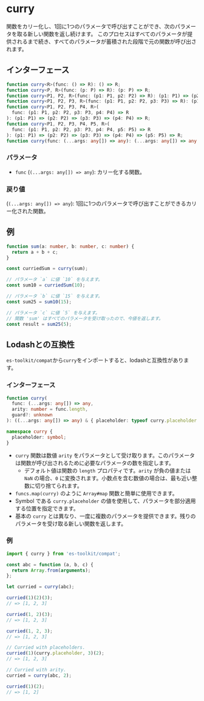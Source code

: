 # curry

関数をカリー化し、1回に1つのパラメータで呼び出すことができ、次のパラメータを取る新しい関数を返し続けます。
このプロセスはすべてのパラメータが提供されるまで続き、すべてのパラメータが蓄積された段階で元の関数が呼び出されます。

## インターフェース

```typescript
function curry<R>(func: () => R): () => R;
function curry<P, R>(func: (p: P) => R): (p: P) => R;
function curry<P1, P2, R>(func: (p1: P1, p2: P2) => R): (p1: P1) => (p2: P2) => R;
function curry<P1, P2, P3, R>(func: (p1: P1, p2: P2, p3: P3) => R): (p1: P1) => (p2: P2) => (p3: P3) => R;
function curry<P1, P2, P3, P4, R>(
  func: (p1: P1, p2: P2, p3: P3, p4: P4) => R
): (p1: P1) => (p2: P2) => (p3: P3) => (p4: P4) => R;
function curry<P1, P2, P3, P4, P5, R>(
  func: (p1: P1, p2: P2, p3: P3, p4: P4, p5: P5) => R
): (p1: P1) => (p2: P2) => (p3: P3) => (p4: P4) => (p5: P5) => R;
function curry(func: (...args: any[]) => any): (...args: any[]) => any;
```

### パラメータ

- `func` (`(...args: any[]) => any`): カリー化する関数。

### 戻り値

(`(...args: any[]) => any`): 1回に1つのパラメータで呼び出すことができるカリー化された関数。

## 例

```typescript
function sum(a: number, b: number, c: number) {
  return a + b + c;
}

const curriedSum = curry(sum);

// パラメータ `a` に値 `10` を与えます。
const sum10 = curriedSum(10);

// パラメータ `b` に値 `15` を与えます。
const sum25 = sum10(15);

// パラメータ `c` に値 `5` を与えます。
// 関数 'sum' はすべてのパラメータを受け取ったので、今値を返します。
const result = sum25(5);
```

## Lodashとの互換性

`es-toolkit/compat`から`curry`をインポートすると、lodashと互換性があります。

### インターフェース

```typescript
function curry(
  func: (...args: any[]) => any,
  arity: number = func.length,
  guard?: unknown
): ((...args: any[]) => any) & { placeholder: typeof curry.placeholder };

namespace curry {
  placeholder: symbol;
}
```

- `curry` 関数は数値 `arity` をパラメータとして受け取ります。このパラメータは関数が呼び出されるために必要なパラメータの数を指定します。
  - デフォルト値は関数の `length` プロパティです。`arity` が負の値または `NaN` の場合、`0` に変換されます。小数点を含む数値の場合は、最も近い整数に切り捨てられます。
- `funcs.map(curry)` のように `Array#map` 関数と簡単に使用できます。
- Symbol である `curry.placeholder` の値を使用して、パラメータを部分適用する位置を指定できます。
- 基本の `curry` とは異なり、一度に複数のパラメータを提供できます。残りのパラメータを受け取る新しい関数を返します。

### 例

```typescript
import { curry } from 'es-toolkit/compat';

const abc = function (a, b, c) {
  return Array.from(arguments);
};

let curried = curry(abc);

curried(1)(2)(3);
// => [1, 2, 3]

curried(1, 2)(3);
// => [1, 2, 3]

curried(1, 2, 3);
// => [1, 2, 3]

// Curried with placeholders.
curried(1)(curry.placeholder, 3)(2);
// => [1, 2, 3]

// Curried with arity.
curried = curry(abc, 2);

curried(1)(2);
// => [1, 2]
```
